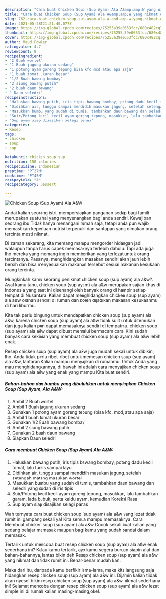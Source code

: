 ```yaml
---
description: "Cara buat Chicken Soup (Sup Ayam) Ala A&amp;amp;W yang nikmat dan Mudah Dibuat"
title: "Cara buat Chicken Soup (Sup Ayam) Ala A&amp;amp;W yang nikmat dan Mudah Dibuat"
slug: 762-cara-buat-chicken-soup-sup-ayam-ala-a-and-amp-w-yang-nikmat-dan-mudah-dibuat
date: 2021-05-28T21:21:40.077Z
image: https://img-global.cpcdn.com/recipes/75255a39e0653fcc/680x482cq70/chicken-soup-sup-ayam-ala-aw-foto-resep-utama.jpg
thumbnail: https://img-global.cpcdn.com/recipes/75255a39e0653fcc/680x482cq70/chicken-soup-sup-ayam-ala-aw-foto-resep-utama.jpg
cover: https://img-global.cpcdn.com/recipes/75255a39e0653fcc/680x482cq70/chicken-soup-sup-ayam-ala-aw-foto-resep-utama.jpg
author: Maud Fowler
ratingvalue: 4.7
reviewcount: 8
recipeingredient:
- "2 Buah wortel"
- "1 Buah jagung ukuran sedang"
- "1 potong ayam goreng tepung bisa kfc mcd atau apa saja"
- "1 buah tomat ukuran besar"
- "1/2 Buah bawang bombay"
- "2 siung bawang putih"
- "2 buah daun bawang"
- " Daun seledri"
recipeinstructions:
- "Haluskan bawang putih, iris tipis bawang bombay, potong dadu kecil tomat, lalu tumis sampai layu"
- "Didihkan air, tunggu sampai mendidih masukan jagung, setelah setengah matang masukan wortel"
- "Masukkan bumbu yang sudah di tumis, tambahkan daun bawang dan seledri yang sudah di iris tipis"
- "Suir/Potong kecil kecil ayam goreng tepung, masukkan, lalu tambahkan garam, lada bubuk, serta kaldu ayam, kemudian Koreksi Rasa"
- "Sup ayam siap disajikan selagi panas"
categories:
- Resep
tags:
- chicken
- soup
- sup

katakunci: chicken soup sup 
nutrition: 150 calories
recipecuisine: Indonesian
preptime: "PT27M"
cooktime: "PT45M"
recipeyield: "3"
recipecategory: Dessert

---
```



![Chicken Soup (Sup Ayam) Ala A&amp;W](https://img-global.cpcdn.com/recipes/75255a39e0653fcc/680x482cq70/chicken-soup-sup-ayam-ala-aw-foto-resep-utama.jpg)

Andai kalian seorang istri, mempersiapkan panganan sedap bagi famili merupakan suatu hal yang menyenangkan bagi anda sendiri. Kewajiban seorang ibu Tidak hanya menangani rumah saja, tetapi anda pun wajib memastikan keperluan nutrisi terpenuhi dan santapan yang dimakan orang tercinta mesti nikmat.

Di zaman  sekarang, kita memang mampu mengorder hidangan jadi walaupun tanpa harus capek memasaknya terlebih dahulu. Tapi ada juga lho mereka yang memang ingin memberikan yang terlezat untuk orang tercintanya. Pasalnya, menghidangkan masakan sendiri akan jauh lebih bersih dan bisa menyesuaikan makanan tersebut sesuai makanan kesukaan orang tercinta. 



Mungkinkah kamu seorang penikmat chicken soup (sup ayam) ala a&amp;w?. Asal kamu tahu, chicken soup (sup ayam) ala a&amp;w merupakan sajian khas di Indonesia yang saat ini disenangi oleh banyak orang di hampir setiap tempat di Nusantara. Kalian dapat menghidangkan chicken soup (sup ayam) ala a&amp;w olahan sendiri di rumah dan boleh dijadikan makanan kesukaanmu di hari liburmu.

Kita tak perlu bingung untuk mendapatkan chicken soup (sup ayam) ala a&amp;w, karena chicken soup (sup ayam) ala a&amp;w tidak sulit untuk ditemukan dan juga kalian pun dapat memasaknya sendiri di tempatmu. chicken soup (sup ayam) ala a&amp;w dapat dibuat memalui bermacam cara. Kini sudah banyak cara kekinian yang membuat chicken soup (sup ayam) ala a&amp;w lebih enak.

Resep chicken soup (sup ayam) ala a&amp;w juga mudah sekali untuk dibikin, lho. Anda tidak perlu ribet-ribet untuk memesan chicken soup (sup ayam) ala a&amp;w, lantaran Kalian mampu menyajikan di rumahmu. Untuk Anda yang mau menghidangkannya, di bawah ini adalah cara menyajikan chicken soup (sup ayam) ala a&amp;w yang enak yang mampu Kita buat sendiri.

<!--inarticleads1-->

##### Bahan-bahan dan bumbu yang dibutuhkan untuk menyiapkan Chicken Soup (Sup Ayam) Ala A&amp;W:

1. Ambil 2 Buah wortel
1. Ambil 1 Buah jagung ukuran sedang
1. Gunakan 1 potong ayam goreng tepung (bisa kfc, mcd, atau apa saja)
1. Ambil 1 buah tomat ukuran besar
1. Gunakan 1/2 Buah bawang bombay
1. Ambil 2 siung bawang putih
1. Gunakan 2 buah daun bawang
1. Siapkan  Daun seledri




<!--inarticleads2-->

##### Cara membuat Chicken Soup (Sup Ayam) Ala A&amp;W:

1. Haluskan bawang putih, iris tipis bawang bombay, potong dadu kecil tomat, lalu tumis sampai layu
1. Didihkan air, tunggu sampai mendidih masukan jagung, setelah setengah matang masukan wortel
1. Masukkan bumbu yang sudah di tumis, tambahkan daun bawang dan seledri yang sudah di iris tipis
1. Suir/Potong kecil kecil ayam goreng tepung, masukkan, lalu tambahkan garam, lada bubuk, serta kaldu ayam, kemudian Koreksi Rasa
1. Sup ayam siap disajikan selagi panas




Wah ternyata cara buat chicken soup (sup ayam) ala a&amp;w yang lezat tidak rumit ini gampang sekali ya! Kita semua mampu memasaknya. Cara Membuat chicken soup (sup ayam) ala a&amp;w Cocok sekali buat kalian yang sedang belajar memasak maupun bagi kamu yang sudah pandai dalam memasak.

Tertarik untuk mencoba buat resep chicken soup (sup ayam) ala a&amp;w enak sederhana ini? Kalau kamu tertarik, ayo kamu segera buruan siapin alat dan bahan-bahannya, lantas bikin deh Resep chicken soup (sup ayam) ala a&amp;w yang nikmat dan tidak rumit ini. Benar-benar mudah kan. 

Maka dari itu, daripada kamu berfikir lama-lama, maka kita langsung saja hidangkan resep chicken soup (sup ayam) ala a&amp;w ini. Dijamin kalian tiidak akan nyesel bikin resep chicken soup (sup ayam) ala a&amp;w nikmat sederhana ini! Selamat mencoba dengan resep chicken soup (sup ayam) ala a&amp;w lezat simple ini di rumah kalian masing-masing,oke!.

